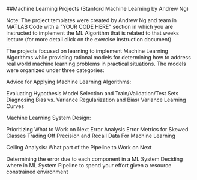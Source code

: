 ##Machine Learning Projects (Stanford Machine Learning by Andrew Ng)

 Note: The project templates were created by Andrew Ng and team in MATLAB Code
 with a "YOUR CODE HERE" section in which you are instructed to implement the ML 
 Algorithm that is related to that weeks lecture  (for more detail click on the 
 exercise instruction document)

 The projects focused on learning to implement Machine Learning Algorithms while
 providing rational models for determining how to address real world machine learning 
 problems in practical situations. The models were organized under three categories: 

  Advice for Applying Machine Learning Algorithms:
 
Evaluating Hypothesis
Model Selection and Train/Validation/Test Sets
Diagnosing Bias vs. Variance
Regularization and Bias/ Variance
Learning Curves

 Machine Learning System Design:
 
Prioritizing What to Work on Next
Error Analysis
Error Metrics for Skewed Classes
Trading Off Precision and Recall
Data For Machine Learning
  
 Ceiling Analysis: What part of the Pipeline to Work on Next
 
Determining the error due to each component in a ML System
Deciding where in ML System Pipeline to spend your effort 
given a resource constrained environment 


